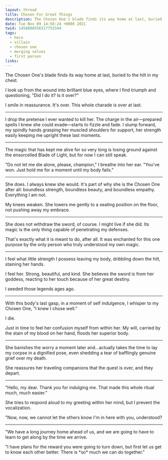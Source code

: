 ```yaml
---
layout: thread
title: Chosen For Great Things
description: The Chosen One's blade finds its way home at last, buried to the hilt in my chest.
date: Tue Nov 09 14:58:24 +0000 2021
twid: 1458086556317753344
tags:
  - hero
  - villain
  - chosen one
  - merging selves
  - first person
links:
---
```

<article class="thread">
<section class="tweet">
<p>The Chosen One's blade finds its way home at last, buried to the hilt in my chest.</p>
<p>I look up from the wound into brilliant blue eyes, where I find triumph and questioning, "Did I do it? Is it over?"</p>
<p>I smile in reassurance. It's over. This whole charade is over at last.</p>
</section>
<hr class="tweet_sep">
<section class="tweet">
<p>I drop the pretense I ever wanted to kill her. The charge in the air—prepared spells I knew she could evade—starts to fizzle and fade. I slump forward, my spindly hands grasping her muscled shoulders for support, her strength easily keeping me upright these last moments.</p>
</section>
<hr class="tweet_sep">
<section class="tweet">
<p>The magic that has kept me alive for so very long is losing ground against the ensorcelled Blade of Light, but for now I can still speak.</p>
<p>"Do not let me die alone, please, champion," I breathe into her ear. "You've won. Just hold me for a moment until my body fails."</p>
</section>
<hr class="tweet_sep">
<section class="tweet">
<p>She does. I always knew she would. It's part of why she is the Chosen One after all: boundless strength, boundless beauty, and boundless empathy. Everything I am not.</p>
<p>My knees weaken. She lowers me gently to a seating position on the floor, not pushing away my embrace.</p>
</section>
<hr class="tweet_sep">
<section class="tweet">
<p>She does not withdraw the sword, of course. I might live if she did. Its magic is the only thing capable of penetrating my defenses.</p>
<p>That's exactly what it is meant to do, after all. It was enchanted for this one purpose by the only person who truly understood my own magic.</p>
</section>
<hr class="tweet_sep">
<section class="tweet">
<p>I feel what little strength I possess leaving my body, dribbling down the hilt, staining her hands.</p>
<p>I feel her. Strong, beautiful, and kind. She believes the sword is from her goddess, reacting to her touch because of her great destiny.</p>
<p>I seeded those legends ages ago.</p>
</section>
<hr class="tweet_sep">
<section class="tweet">
<p>With this body's last gasp, in a moment of self indulgence, I whisper to my Chosen One, "I knew I chose well."</p>
<p>I die.</p>
<p>Just in time to feel her confusion myself from within her. My will, carried by the stain of my blood on her hand, floods her superior body.</p>
</section>
<hr class="tweet_sep">
<section class="tweet">
<p>She banishes the worry a moment later and...actually takes the time to lay my corpse in a dignified pose, even shedding a tear of bafflingly genuine grief over my death.</p>
<p>She reassures her traveling companions that the quest is over, and they depart.</p>
</section>
<hr class="tweet_sep">
<section class="tweet">
<p>"Hello, my dear. Thank you for indulging me. That made this whole ritual much, much easier."</p>
<p>She tries to respond aloud to my greeting within her mind, but I prevent the vocalization.</p>
<p>"Now, now, we cannot let the others know I'm in here with you, understood?</p>
</section>
<hr class="tweet_sep">
<section class="tweet">
<p>"We have a long journey home ahead of us, and we are going to have to learn to get along by the time we arrive.</p>
<p>"I have plans for the reward you were going to turn down, but first let us get to know each other better. There is *so* much we can do together."</p>
</section>
</article>
